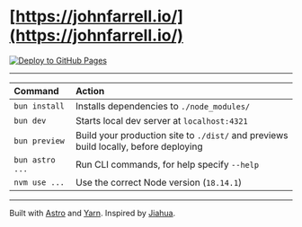 # [https://johnfarrell.io/](https://johnfarrell.io/)

[![Deploy to GitHub Pages](https://github.com/johnsfarrell/site/actions/workflows/deploy.yml/badge.svg)](https://github.com/johnsfarrell/site/actions/workflows/deploy.yml)

<hr>

| Command         | Action                                                                               |
| :-------------- | :----------------------------------------------------------------------------------- |
| `bun install`   | Installs dependencies to `./node_modules/`                                           |
| `bun dev`       | Starts local dev server at `localhost:4321`                                          |
| `bun preview`   | Build your production site to `./dist/` and previews build locally, before deploying |
| `bun astro ...` | Run CLI commands, for help specify `--help`                                          |
| `nvm use ...`   | Use the correct Node version (`18.14.1`)                                             |

<hr>

Built with [Astro](https://astro.build/) and [Yarn](https://yarnpkg.com/). Inspired by [Jiahua](https://jiahua.io/).
